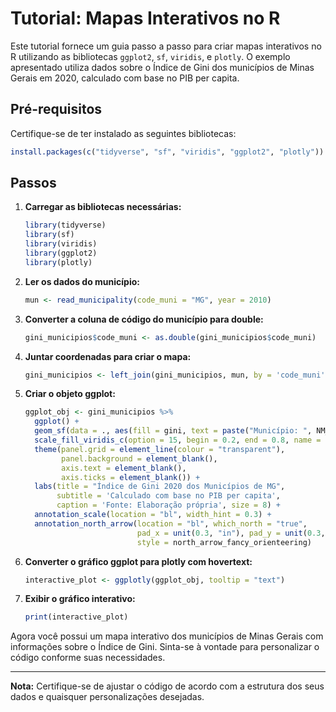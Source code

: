
# Tutorial: Mapas Interativos no R

Este tutorial fornece um guia passo a passo para criar mapas interativos no R utilizando as bibliotecas `ggplot2`, `sf`, `viridis`, e `plotly`. O exemplo apresentado utiliza dados sobre o Índice de Gini dos municípios de Minas Gerais em 2020, calculado com base no PIB per capita.

## Pré-requisitos

Certifique-se de ter instalado as seguintes bibliotecas:

```R
install.packages(c("tidyverse", "sf", "viridis", "ggplot2", "plotly"))
```

## Passos

1. **Carregar as bibliotecas necessárias:**
   ```R
   library(tidyverse)
   library(sf)
   library(viridis)
   library(ggplot2)
   library(plotly)
   ```

2. **Ler os dados do município:**
   ```R
   mun <- read_municipality(code_muni = "MG", year = 2010)
   ```

3. **Converter a coluna de código do município para double:**
   ```R
   gini_municipios$code_muni <- as.double(gini_municipios$code_muni)
   ```

4. **Juntar coordenadas para criar o mapa:**
   ```R
   gini_municipios <- left_join(gini_municipios, mun, by = 'code_muni')
   ```

5. **Criar o objeto ggplot:**
   ```R
   ggplot_obj <- gini_municipios %>% 
     ggplot() +
     geom_sf(data = ., aes(fill = gini, text = paste("Município: ", NM_MUNICIP, "<br>Índice Gini: ", gini))) +
     scale_fill_viridis_c(option = 15, begin = 0.2, end = 0.8, name = 'Gini') +
     theme(panel.grid = element_line(colour = "transparent"),
           panel.background = element_blank(),
           axis.text = element_blank(),
           axis.ticks = element_blank()) +
     labs(title = "Índice de Gini 2020 dos Municípios de MG",
          subtitle = 'Calculado com base no PIB per capita',
          caption = 'Fonte: Elaboração própria', size = 8) +
     annotation_scale(location = "bl", width_hint = 0.3) + 
     annotation_north_arrow(location = "bl", which_north = "true", 
                            pad_x = unit(0.3, "in"), pad_y = unit(0.3, "in"),
                            style = north_arrow_fancy_orienteering)
   ```

6. **Converter o gráfico ggplot para plotly com hovertext:**
   ```R
   interactive_plot <- ggplotly(ggplot_obj, tooltip = "text")
   ```

7. **Exibir o gráfico interativo:**
   ```R
   print(interactive_plot)
   ```

Agora você possui um mapa interativo dos municípios de Minas Gerais com informações sobre o Índice de Gini. Sinta-se à vontade para personalizar o código conforme suas necessidades.

---
**Nota:** Certifique-se de ajustar o código de acordo com a estrutura dos seus dados e quaisquer personalizações desejadas.
```
